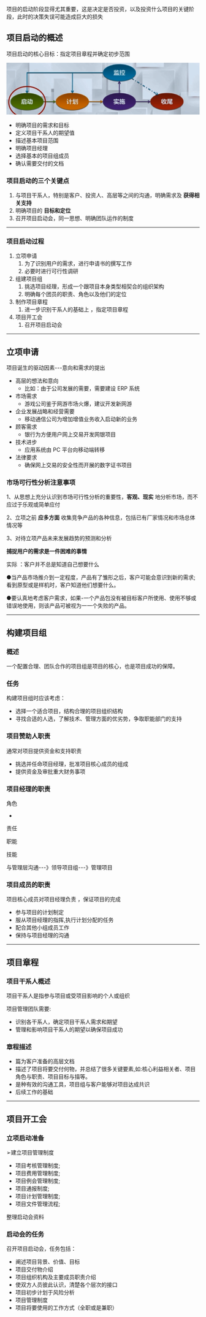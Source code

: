 项目的启动阶段显得尤其重要，这是决定是否投资，以及投资什么项目的关键阶段，此时的决策失误可能造成巨大的损失

## 项目启动的概述

项目启动的核心目标：指定项目章程并确定初步范围

![2.项目启动-1](2.项目启动.assets/2.项目启动-1.png)

* 明确项目的需求和目标
* 定义项目干系人的期望值
* 描述基本项目范围
* 明确项目经理
* 选择基本的项目组成员
* 确认需要交付的文档

### 项目启动的三个关键点

1. 与项目干系人，特别是客户、投资人、高层等之间的沟通，明确需求及 **获得相关支持**
2. 明确项目的 **目标和定位** 
3. 召开项目启动会，同一思想、明确团队运作的制度

---

### 项目启动过程

1. 立项申请
   1. 为了识别用户的需求，进行申请书的撰写工作
   2. 必要时进行可行性调研
2. 组建项目组
   1. 挑选项目经理，形成一个跟项目本身类型相契合的组织架构
   2. 明确每个团员的职责、角色以及他们的定位
3. 制作项目章程
   1. 进一步识别干系人的基础上 ，指定项目章程
4. 项目开工会
   1. 召开项目启动会

---

## 立项申请

项目诞生的驱动因素---意向和需求的提出

* 高层的想法和意向
  * 比如：由于公司发展的需要，需要建设 ERP 系统
* 市场需求
  * 游戏公司鉴于网游市场火爆，建议开发新网游
* 企业发展战略和经营需要
  * 移动通信公司为增加增值业务收入启动新的业务
* 顾客需求
  * 银行为方便用户网上交易开发网银项目
* 技术进步
  * 应用系统由 PC 平台向移动端转移
* 法律要求
  * 确保网上交易的安全性而开展的数字证书项目



### 市场可行性分析注意事项

1、从思想上充分认识到市场可行性分析的重要性，**客观、现实** 地分析市场，而不应过于乐观或简单应付

2、立项之前 **应多方面** 收集竞争产品的各种信息，包括已有厂家情况和市场总体情况等

3、对待立项产品未来发展趋势的预测和分析



**捕捉用户的需求是一件困难的事情**

实际 ：客户并不总是知道自己想要什么

●当产品市场推介到一定程度，产品有了雏形之后，客户可能会意识到新的需求;看到原型或是样机时，客户知道他们想要什么。

●要认真地考虑客户需求，如果-一个产品包没有被目标客户所使用、使用不够或错误地使用，则该产品可被视为一一个失败的产品。

---

## 构建项目组

### 概述

一个配置合理、团队合作的项目组是项目的核心，也是项目成功的保障。

### 任务

构建项目组时应该考虑：

* 选择一个适合项目，结构合理的项目组织结构
* 寻找合适的人选，了解技术、管理方面的优劣势，争取职能部门的支持

### 项目赞助人职责

通常对项目提供资金和支持职责

* 挑选并任命项目经理，批准项目核心成员的组成
* 提供资金及审批重大财务事项

### 项目经理的职责

角色

* 

责任

职能

技能

与管理层沟通---》领导项目组---》管理项目

### 项目成员的职责



项目核心成员对项目经理负责 ，保证项目的完成

- 参与项目的计划制定
- 服从项目经理的指挥,执行计划分配的任务
- 配合其他小组成员工作
- 保持与项目经理的沟通

---

## 项目章程

### 项目干系人概述

项目干系人是指参与项目或受项目影响的个人或组织

项目管理团队需要:

* 识别各干系人，确定项目干系人需求和期望
* 管理和影响项目干系人的期望以确保项目成功

### 章程描述

* 篇为客户准备的高层文档
* 描述了项目将要交付何物，并总结了很多关键要素,如:核心利益相关者、项目角色与职责、项目目标与描等。
* 是种有效的沟通工具，项目组与客户能够对项目达成共识
* 后续工作的基础

---

## 项目开工会

### 立项启动准备

➢建立项目管理制度

- 项目考核管理制度;
- 项目费用管理制度;
- 项目例会管理制度;
- 项目通报制度;
- 项目计划管理制度;
- 项目文件管理流程;

整理启动会资料

### 启动会的任务

召开项目启动会，任务包括：

* 阐述项目背景、价值、目标
* 项目交付物介绍
* 项目组织机构及主要成员职责介绍
* 使双方人员彼此认识，清楚各个层次的接口
* 项目初步计划于风险分析
* 项目管理制度
* 项目将要使用的工作方式（全职或是兼职）











































































































































































































































































































































































